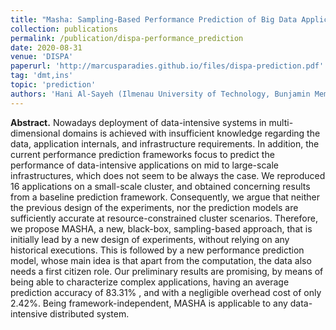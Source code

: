 ```yaml
---
title: "Masha: Sampling-Based Performance Prediction of Big Data Applications in Resource-Constrained Clusters"
collection: publications
permalink: /publication/dispa-performance_prediction
date: 2020-08-31
venue: 'DISPA'
paperurl: 'http://marcusparadies.github.io/files/dispa-prediction.pdf'
tag: 'dmt,ins'
topic: 'prediction'
authors: 'Hani Al-Sayeh (Ilmenau University of Technology, Bunjamin Memishi (German Aerospace Center), Marcus Paradies (German Aerospace Center), Kai-Uwe Sattler (Ilmenau University of Technology)'
---
```


**Abstract.** Nowadays deployment of data-intensive systems in multi-dimensional domains is achieved with insufficient knowledge regarding the data, application internals, and infrastructure requirements. In addition, the current performance prediction frameworks focus to predict the performance of data-intensive applications on mid to large-scale infrastructures, which does not seem to be always the case. We reproduced 16 applications on a small-scale cluster, and obtained concerning results from a baseline prediction framework. Consequently, we argue that neither the previous design of the experiments, nor the prediction models are sufficiently accurate at resource-constrained cluster scenarios. Therefore, we propose MASHA, a new, black-box, sampling-based approach, that is initially lead by a new design of experiments, without relying on any historical executions. This is followed by a new performance prediction model, whose main idea is that apart from the computation, the data also needs a first citizen role. Our preliminary results are promising, by means of being able to characterize complex applications, having an average prediction accuracy of 83.31% , and with a negligible overhead cost of only 2.42%. Being framework-independent, MASHA is applicable to any data-intensive distributed system.

